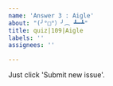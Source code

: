 ```yaml
---
name: 'Answer 3 : Aigle'
about: "(╯°□°）╯︵ ┻━┻"
title: quiz|109|Aigle
labels: ''
assignees: ''

---
```


Just click 'Submit new issue'.

